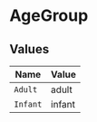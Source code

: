 # AgeGroup


## Values

| Name     | Value    |
| -------- | -------- |
| `Adult`  | adult    |
| `Infant` | infant   |